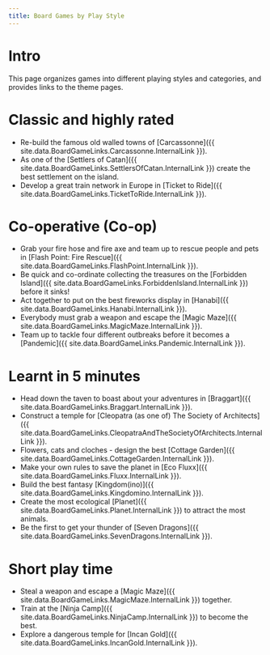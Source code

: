 ```yaml
---
title: Board Games by Play Style
---
```


# Intro

This page organizes games into different playing styles and categories, and provides links to the theme pages.

# Classic and highly rated

* Re-build the famous old walled towns of [Carcassonne]({{ site.data.BoardGameLinks.Carcassonne.InternalLink }}).
* As one of the [Settlers of Catan]({{ site.data.BoardGameLinks.SettlersOfCatan.InternalLink }}) create the best settlement on the island.
* Develop a great train network in Europe in [Ticket to Ride]({{ site.data.BoardGameLinks.TicketToRide.InternalLink }}).

# Co-operative (Co-op)

* Grab your fire hose and fire axe and team up to rescue people and pets in [Flash Point: Fire Rescue]({{ site.data.BoardGameLinks.FlashPoint.InternalLink }}).
* Be quick and co-ordinate collecting the treasures on the [Forbidden Island]({{ site.data.BoardGameLinks.ForbiddenIsland.InternalLink }}) before it sinks!
* Act together to put on the best fireworks display in [Hanabi]({{ site.data.BoardGameLinks.Hanabi.InternalLink }}).
* Everybody must grab a weapon and escape the [Magic Maze]({{ site.data.BoardGameLinks.MagicMaze.InternalLink }}).
* Team up to tackle four different outbreaks before it becomes a [Pandemic]({{ site.data.BoardGameLinks.Pandemic.InternalLink }}).


# Learnt in 5 minutes

* Head down the taven to boast about your adventures in [Braggart]({{ site.data.BoardGameLinks.Braggart.InternalLink }}).
* Construct a temple for [Cleopatra (as one of) The Society of Architects]({{ site.data.BoardGameLinks.CleopatraAndTheSocietyOfArchitects.InternalLink }}).
* Flowers, cats and cloches - design the best [Cottage Garden]({{ site.data.BoardGameLinks.CottageGarden.InternalLink }}).
* Make your own rules to save the planet in [Eco Fluxx]({{ site.data.BoardGameLinks.Fluxx.InternalLink }}).
* Build the best fantasy [Kingdom(ino)]({{ site.data.BoardGameLinks.Kingdomino.InternalLink }}).
* Create the most ecological [Planet]({{ site.data.BoardGameLinks.Planet.InternalLink }}) to attract the most animals.
* Be the first to get your thunder of [Seven Dragons]({{ site.data.BoardGameLinks.SevenDragons.InternalLink }}).

# Short play time

* Steal a weapon and escape a [Magic Maze]({{ site.data.BoardGameLinks.MagicMaze.InternalLink }}) together.
* Train at the [Ninja Camp]({{ site.data.BoardGameLinks.NinjaCamp.InternalLink }}) to become the best.
* Explore a dangerous temple for [Incan Gold]({{ site.data.BoardGameLinks.IncanGold.InternalLink }}).
